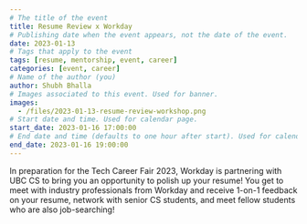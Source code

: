 ```yaml
---
# The title of the event
title: Resume Review x Workday
# Publishing date when the event appears, not the date of the event.
date: 2023-01-13
# Tags that apply to the event
tags: [resume, mentorship, event, career]
categories: [event, career]
# Name of the author (you)
author: Shubh Bhalla
# Images associated to this event. Used for banner.
images:
  - /files/2023-01-13-resume-review-workshop.png
# Start date and time. Used for calendar page.
start_date: 2023-01-16 17:00:00
# End date and time (defaults to one hour after start). Used for calendar page.
end_date: 2023-01-16 19:00:00
---
```


In preparation for the Tech Career Fair 2023, Workday is partnering with UBC CS to bring you an opportunity to polish up your resume! You get to meet with industry professionals from Workday and receive 1-on-1 feedback on your resume, network with senior CS students, and meet fellow students who are also job-searching!  
